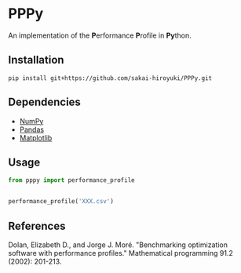 # PPPy
An implementation of the **P**erformance **P**rofile in **Py**thon.

## Installation
```
pip install git+https://github.com/sakai-hiroyuki/PPPy.git
```

## Dependencies
- [NumPy](https://numpy.org/)
- [Pandas](https://pandas.pydata.org/)
- [Matplotlib](https://matplotlib.org/stable/index.html)

## Usage
```Python
from pppy import performance_profile


performance_profile('XXX.csv')
```

## References
Dolan, Elizabeth D., and Jorge J. Moré. "Benchmarking optimization software with performance profiles." Mathematical programming 91.2 (2002): 201-213.
